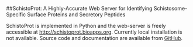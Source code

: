 ##SchistoProt: A Highly-Accurate Web Server for Identifying Schistosome-Specific Surface Proteins and Secretory Peptides

SchistoProt is implemented in Python and the web-server is freely accessible at http://schistoprot.bioapps.org. Currently local installation is not available. Source code and documentation are available from [GitHub](https://github.com/shihabhasan/schistoprot).

